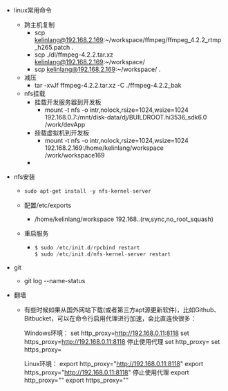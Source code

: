 - linux常用命令
  - 跨主机复制
    - scp kelinlang@192.168.2.169:~/workspace/ffmpeg/ffmpeg_4.2.2_rtmp_h265.patch .
    - scp ./dl/ffmpeg-4.2.2.tar.xz kelinlang@192.168.2.169:~/workspace/
    - scp kelinlang@192.168.2.169:~/workspace/ .
  - 减压
    - tar -xvJf ffmpeg-4.2.2.tar.xz -C  ./ffmpeg-4.2.2_bak
  - nfs挂载
    - 挂载开发服务器到开发板
      - mount -t nfs -o intr,nolock,rsize=1024,wsize=1024 192.168.0.7:/mnt/disk-data/dj/BUILDROOT.hi3536_sdk6.0 /work/devApp
    - 挂载虚拟机到开发板
      - mount -t nfs  -o intr,nolock,rsize=1024,wsize=1024 192.168.2.169:/home/kelinlang/workspace  /work/workspace169
    - 
  
- nfs安装

  - ```csharp
    sudo apt-get install -y nfs-kernel-server
    ```

  - 配置/etc/exports

    - /home/kelinlang/workspace  192.168.*.*(rw,sync,no_root_squash)

  - 重启服务

    - ```kotlin
      $ sudo /etc/init.d/rpcbind restart
      $ sudo /etc/init.d/nfs-kernel-server restart
      ```

- git

  - git log --name-status

- 翻墙

  - 有些时候如果从国外网站下载(或者第三方apt源更新软件)，比如Github、Bitbucket，可以在命令行启用代理进行加速，会比直连快很多：

    Windows环境：
    set http_proxy=http://192.168.0.11:8118
    set https_proxy=http://192.168.0.11:8118
    停止使用代理
    set http_proxy=
    set https_proxy=

    Linux环境：
    export http_proxy="http://192.168.0.11:8118"
    export https_proxy="http://192.168.0.11:8118"
    停止使用代理
    export http_proxy=""
    export https_proxy=""

  